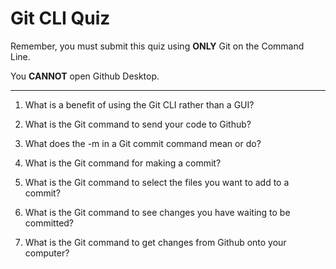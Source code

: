 # Git CLI Quiz

Remember, you must submit this quiz using __ONLY__ Git on the Command Line. 

You __CANNOT__ open Github Desktop.

---

1. What is a benefit of using the Git CLI rather than a GUI?

<!-- Write your answer here -->

2. What is the Git command to send your code to Github?

<!-- Write your answer here -->

3. What does the -m in a Git commit command mean or do?

<!-- Write your answer here -->

4. What is the Git command for making a commit?

<!-- Write your answer here -->

5. What is the Git command to select the files you want to add to a commit?

<!-- Write your answer here -->

6. What is the Git command to see changes you have waiting to be committed?

<!-- Write your answer here -->

7. What is the Git command to get changes from Github onto your computer?

<!-- Write your answer here -->
